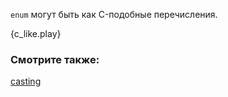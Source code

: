 `enum` могут быть как C-подобные перечисления.

{c_like.play}

### Смотрите также:

[casting][cast]

[cast]: /cast.html
